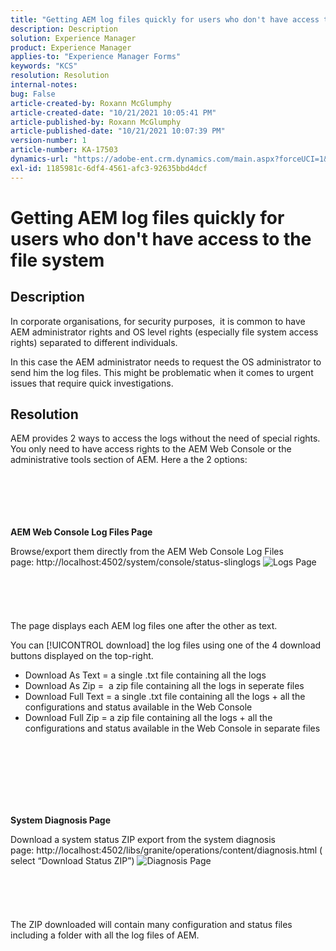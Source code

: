 ```yaml
---
title: "Getting AEM log files quickly for users who don't have access to the file system"
description: Description
solution: Experience Manager
product: Experience Manager
applies-to: "Experience Manager Forms"
keywords: "KCS"
resolution: Resolution
internal-notes: 
bug: False
article-created-by: Roxann McGlumphy
article-created-date: "10/21/2021 10:05:41 PM"
article-published-by: Roxann McGlumphy
article-published-date: "10/21/2021 10:07:39 PM"
version-number: 1
article-number: KA-17503
dynamics-url: "https://adobe-ent.crm.dynamics.com/main.aspx?forceUCI=1&pagetype=entityrecord&etn=knowledgearticle&id=3fcd1d03-bb32-ec11-b6e5-000d3a5ba97a"
exl-id: 1185981c-6df4-4561-afc3-92635bbd4dcf
---
```

# Getting AEM log files quickly for users who don't have access to the file system

## Description


In corporate organisations, for security purposes,  it is common to have AEM administrator rights and OS level rights (especially file system access rights) separated to different individuals.

In this case the AEM administrator needs to request the OS administrator to send him the log files. This might be problematic when it comes to urgent issues that require quick investigations.


## Resolution


AEM provides 2 ways to access the logs without the need of special rights. You only need to have access rights to the AEM Web Console or the administrative tools section of AEM. Here a the 2 options:
<br><br><br><br> <br><br>


<b>AEM Web Console Log Files Page</b>

Browse/export them directly from the AEM Web Console Log Files page: http://localhost:4502/system/console/status-slinglogs
![Logs Page](https://helpx.adobe.com/aem-forms/kb/getting-log-files-directly-from-aem/jcr%3acontent/main-pars/image.img.png/Capture1.PNG "Logs Page")<br><br><br><br> <br><br>
The page displays each AEM log files one after the other as text.

You can [!UICONTROL download] the log files using one of the 4 download buttons displayed on the top-right.

- Download As Text = a single .txt file containing all the logs
- Download As Zip =  a zip file containing all the logs in seperate files
- Download Full Text = a single .txt file containing all the logs + all the configurations and status available in the Web Console
- Download Full Zip = a zip file containing all the logs + all the configurations and status available in the Web Console in separate files

<br><br><br><br> <br><br>


<b>System Diagnosis Page</b>

Download a system status ZIP export from the system diagnosis page: http://localhost:4502/libs/granite/operations/content/diagnosis.html (select “Download Status ZIP”)
![Diagnosis Page](https://helpx.adobe.com/aem-forms/kb/getting-log-files-directly-from-aem/jcr%3acontent/main-pars/image_0.img.png/Capture2.PNG "Diagnosis Page")<br><br><br><br> <br><br>
The ZIP downloaded will contain many configuration and status files including a folder with all the log files of AEM.

